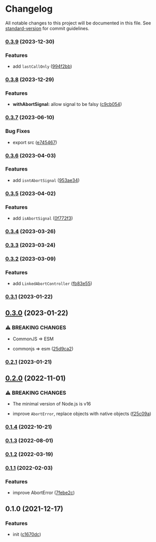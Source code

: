 # Changelog

All notable changes to this project will be documented in this file. See [standard-version](https://github.com/conventional-changelog/standard-version) for commit guidelines.

### [0.3.9](https://github.com/BlackGlory/extra-abort/compare/v0.3.8...v0.3.9) (2023-12-30)


### Features

* add `lastCallOnly` ([994f2bb](https://github.com/BlackGlory/extra-abort/commit/994f2bbf776aeb1a5cd466c75be8ac9d94811eb4))

### [0.3.8](https://github.com/BlackGlory/extra-abort/compare/v0.3.7...v0.3.8) (2023-12-29)


### Features

* **withAbortSignal:** allow signal to be falsy ([c9cb054](https://github.com/BlackGlory/extra-abort/commit/c9cb0545690cf82d0eebc49ecb58ee131bf9dee6))

### [0.3.7](https://github.com/BlackGlory/extra-abort/compare/v0.3.6...v0.3.7) (2023-06-10)


### Bug Fixes

* export src ([e745467](https://github.com/BlackGlory/extra-abort/commit/e745467b167a99e8e3112fa2697293625f8ec9c1))

### [0.3.6](https://github.com/BlackGlory/extra-abort/compare/v0.3.5...v0.3.6) (2023-04-03)


### Features

* add `isntAbortSignal` ([953ae34](https://github.com/BlackGlory/extra-abort/commit/953ae343e96b8d44afccb4bc23473198d7b6555c))

### [0.3.5](https://github.com/BlackGlory/extra-abort/compare/v0.3.4...v0.3.5) (2023-04-02)


### Features

* add `isAbortSignal` ([0f772f3](https://github.com/BlackGlory/extra-abort/commit/0f772f3b240ca354c540f187f97a9c8d86d983f7))

### [0.3.4](https://github.com/BlackGlory/extra-abort/compare/v0.3.3...v0.3.4) (2023-03-26)

### [0.3.3](https://github.com/BlackGlory/extra-abort/compare/v0.3.2...v0.3.3) (2023-03-24)

### [0.3.2](https://github.com/BlackGlory/extra-abort/compare/v0.3.1...v0.3.2) (2023-03-09)


### Features

* add `LinkedAbortController` ([fb83e55](https://github.com/BlackGlory/extra-abort/commit/fb83e55a690fdd5d9d8ae29e5c614a7d2b1f2b31))

### [0.3.1](https://github.com/BlackGlory/extra-abort/compare/v0.3.0...v0.3.1) (2023-01-22)

## [0.3.0](https://github.com/BlackGlory/extra-abort/compare/v0.2.1...v0.3.0) (2023-01-22)


### ⚠ BREAKING CHANGES

* CommonJS => ESM

* commonjs => esm ([25d9ca2](https://github.com/BlackGlory/extra-abort/commit/25d9ca2d43c31016d5e93891e6452dbc843e6342))

### [0.2.1](https://github.com/BlackGlory/extra-abort/compare/v0.2.0...v0.2.1) (2023-01-21)

## [0.2.0](https://github.com/BlackGlory/extra-abort/compare/v0.1.4...v0.2.0) (2022-11-01)


### ⚠ BREAKING CHANGES

* The minimal version of Node.js is v16

* improve `AbortError`, replace objects with native objects ([f25c09a](https://github.com/BlackGlory/extra-abort/commit/f25c09a372a17ff7b09f2bb1018fe324a3ad2226))

### [0.1.4](https://github.com/BlackGlory/extra-abort/compare/v0.1.3...v0.1.4) (2022-10-21)

### [0.1.3](https://github.com/BlackGlory/extra-abort/compare/v0.1.2...v0.1.3) (2022-08-01)

### [0.1.2](https://github.com/BlackGlory/extra-abort/compare/v0.1.1...v0.1.2) (2022-03-19)

### [0.1.1](https://github.com/BlackGlory/extra-abort/compare/v0.1.0...v0.1.1) (2022-02-03)


### Features

* improve AbortError ([7febe2c](https://github.com/BlackGlory/extra-abort/commit/7febe2ca3ce73d5cdf25e199636dfd450b7f06d9))

## 0.1.0 (2021-12-17)


### Features

* init ([c1670dc](https://github.com/BlackGlory/extra-abort/commit/c1670dc8816e447810c302c4dcee70b483e807d5))
